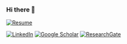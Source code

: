 ### Hi there 👋

[![Resume](https://img.shields.io/badge/Resume-CV-informational?style=for-the-badge)](Savar_Sinha_CV.pdf)

[![LinkedIn](https://img.shields.io/badge/-LinkedIn-blue?style=flat-square&logo=Linkedin&logoColor=white&link=https://www.linkedin.com/in/savar-sinha-0a5364237/)](https://www.linkedin.com/in/savar-sinha-0a5364237/) [![Google Scholar](https://img.shields.io/badge/-Google%20Scholar-blue?style=flat-square&logo=Google%20Scholar&logoColor=white&link=https://scholar.google.com/citations?user=T2ApEXgAAAAJ&hl=en)](https://scholar.google.com/citations?user=T2ApEXgAAAAJ&hl=en) [![ResearchGate](https://img.shields.io/badge/-ResearchGate-9cf?style=flat-square&logo=ResearchGate&logoColor=white&link=https://www.researchgate.net/profile/Savar-Sinha/publications)](https://www.researchgate.net/profile/Savar-Sinha/publications)


<!--
**savarsinha123/savarsinha123** is a ✨ _special_ ✨ repository because its `README.md` (this file) appears on your GitHub profile.

Here are some ideas to get you started:

- 🔭 I’m currently working on ...
- 🌱 I’m currently learning ...
- 👯 I’m looking to collaborate on ...
- 🤔 I’m looking for help with ...
- 💬 Ask me about ...
- 📫 How to reach me: ...
- 😄 Pronouns: ...
- ⚡ Fun fact: ...
-->
